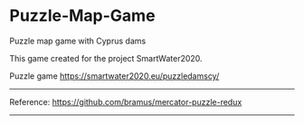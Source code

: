 # Puzzle-Map-Game
Puzzle map game with Cyprus dams

This game created for the project SmartWater2020.

Puzzle game
https://smartwater2020.eu/puzzledamscy/

----------------------------------------------------------

Reference: https://github.com/bramus/mercator-puzzle-redux

----------------------------------------------------------